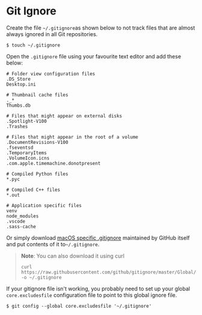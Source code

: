 # Git Ignore

Create the file `~/.gitignore`as shown below to not track files that are almost always ignored in all Git repositories.

```text
$ touch ~/.gitignore
```

Open the `.gitignore` file using your favourite text editor and add these below:

```text
# Folder view configuration files
.DS_Store
Desktop.ini

# Thumbnail cache files
._*
Thumbs.db

# Files that might appear on external disks
.Spotlight-V100
.Trashes

# Files that might appear in the root of a volume
.DocumentRevisions-V100
.fseventsd
.TemporaryItems
.VolumeIcon.icns
.com.apple.timemachine.donotpresent

# Compiled Python files
*.pyc

# Compiled C++ files
*.out

# Application specific files
venv
node_modules
.vscode
.sass-cache
```

Or simply download [macOS specific .gitignore](https://github.com/github/gitignore/blob/master/Global/macOS.gitignore) maintained by GitHub itself and put contents of it to`~/.gitignore`.

> **Note**: You can also download it using curl
>
> ```text
> curl https://raw.githubusercontent.com/github/gitignore/master/Global/macOS.gitignore -o ~/.gitignore
> ```

If your gitignore file isn't working, you probably need to set up your global `core.excludesfile` configuration file to point to this global ignore file.

```text
$ git config --global core.excludesfile '~/.gitignore'
```

